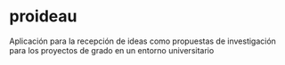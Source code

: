 # proideau
Aplicación para la recepción de ideas como propuestas de investigación para los proyectos de grado en un entorno universitario 
